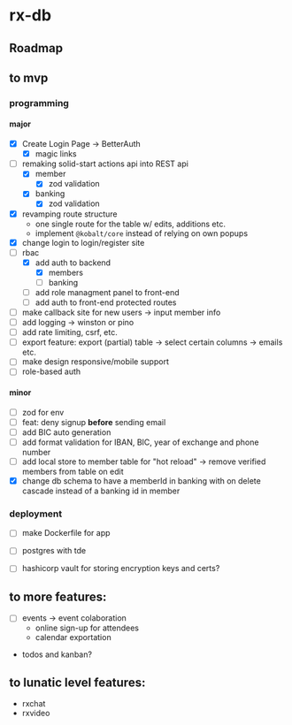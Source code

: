 # rx-db

## Roadmap

## to mvp
### programming 
#### major 
- [x] Create Login Page 
    -> BetterAuth
    - [x] magic links
- [ ] remaking solid-start actions api into REST api 
    - [x] member
        - [x] zod validation
    - [x] banking
        - [x] zod validation 
- [x] revamping route structure
    - one single route for the table w/ edits, additions etc.
    - implement `@kobalt/core` instead of relying on own popups 
- [x] change login to login/register site
- [ ] rbac
    - [x] add auth to backend
        - [x] members
        - [ ] banking
    - [ ] add role managment panel to front-end
    - [ ] add auth to front-end protected routes
- [ ] make callback site for new users -> input member info
- [ ] add logging  -> winston or pino
- [ ] add rate limiting, csrf, etc.
- [ ] export feature: export (partial) table -> select certain columns -> emails etc.
- [ ] make design responsive/mobile support
- [ ] role-based auth

#### minor
- [ ] zod for env
- [ ] feat: deny signup __before__ sending email
- [ ] add BIC auto generation
- [ ] add format validation for IBAN, BIC, year of exchange and phone number
- [ ] add local store to member table for "hot reload" -> remove verified members from table on edit
- [x] change db schema to have a memberId in banking with on delete cascade instead of a banking id in member

### deployment
- [ ] make Dockerfile for app
- [ ] postgres with tde
- [ ] hashicorp vault for storing encryption keys and certs? 


## to more features: 
- [ ] events -> event colaboration
    - online sign-up for attendees
    - calendar exportation
- todos and kanban?

## to lunatic level features:
- rxchat
- rxvideo
